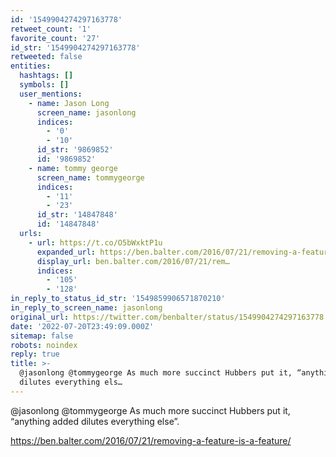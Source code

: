 ```yaml
---
id: '1549904274297163778'
retweet_count: '1'
favorite_count: '27'
id_str: '1549904274297163778'
retweeted: false
entities:
  hashtags: []
  symbols: []
  user_mentions:
    - name: Jason Long
      screen_name: jasonlong
      indices:
        - '0'
        - '10'
      id_str: '9869852'
      id: '9869852'
    - name: tommy george
      screen_name: tommygeorge
      indices:
        - '11'
        - '23'
      id_str: '14847848'
      id: '14847848'
  urls:
    - url: https://t.co/O5bWxktP1u
      expanded_url: https://ben.balter.com/2016/07/21/removing-a-feature-is-a-feature/
      display_url: ben.balter.com/2016/07/21/rem…
      indices:
        - '105'
        - '128'
in_reply_to_status_id_str: '1549859906571870210'
in_reply_to_screen_name: jasonlong
original_url: https://twitter.com/benbalter/status/1549904274297163778
date: '2022-07-20T23:49:09.000Z'
sitemap: false
robots: noindex
reply: true
title: >-
  @jasonlong @tommygeorge As much more succinct Hubbers put it, “anything added
  dilutes everything els…
---
```


@jasonlong @tommygeorge As much more succinct Hubbers put it, “anything added dilutes everything else”.

https://ben.balter.com/2016/07/21/removing-a-feature-is-a-feature/